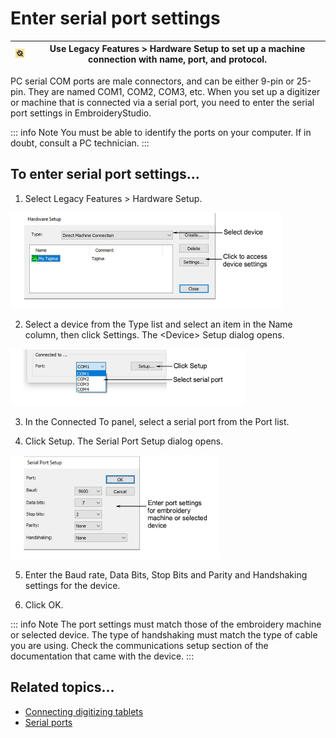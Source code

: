 # Enter serial port settings

| ![HardwareSetup00035.png](assets/HardwareSetup00035.png) | Use Legacy Features > Hardware Setup to set up a machine connection with name, port, and protocol. |
| -------------------------------------------------------- | -------------------------------------------------------------------------------------------------- |

PC serial COM ports are male connectors, and can be either 9-pin or 25-pin. They are named COM1, COM2, COM3, etc. When you set up a digitizer or machine that is connected via a serial port, you need to enter the serial port settings in EmbroideryStudio.

::: info Note
You must be able to identify the ports on your computer. If in doubt, consult a PC technician.
:::

## To enter serial port settings...

1. Select Legacy Features > Hardware Setup.

![HardwareSetup00036.png](assets/HardwareSetup00036.png)

2. Select a device from the Type list and select an item in the Name column, then click Settings. The &lt;Device&gt; Setup dialog opens.

![hardware00039.png](assets/hardware00039.png)

3. In the Connected To panel, select a serial port from the Port list.

4. Click Setup. The Serial Port Setup dialog opens.

![SerialPortSetup.png](assets/SerialPortSetup.png)

5. Enter the Baud rate, Data Bits, Stop Bits and Parity and Handshaking settings for the device.

6. Click OK.

::: info Note
The port settings must match those of the embroidery machine or selected device. The type of handshaking must match the type of cable you are using. Check the communications setup section of the documentation that came with the device.
:::

## Related topics...

- [Connecting digitizing tablets](Connecting_digitizing_tablets)
- [Serial ports](Peripheral_device_connections)
